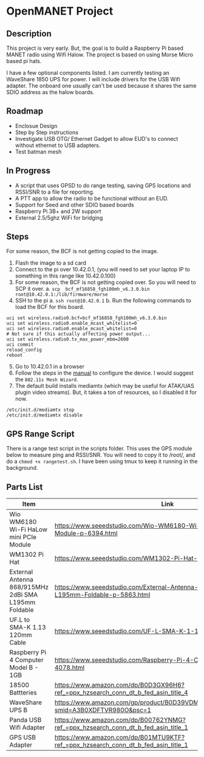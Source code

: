 # OpenMANET Project

## Description
This project is very early. But, the goal is to build a Raspberry Pi based MANET radio using Wifi Halow. The project is based on using Morse Micro based pi hats.

I have a few optional components listed. I am currently testing an WaveShare 1850 UPS for power. I will include drivers for the USB Wifi adapter. The onboard one usually can't be used because it shares the same SDIO address as the halow boards.

## Roadmap
* Enclosue Design
* Step by Step instructions
* Investigate USB OTG/ Ethernet Gadget to allow EUD's to connect without ethernet to USB adapters.
* Test batman mesh

## In Progress
* A script that uses GPSD to do range testing, saving GPS locations and RSSI/SNR to a file for reporting.
* A PTT app to allow the radio to be functional without an EUD.
* Support for Seed and other SDIO based boards
* Raspberry Pi 3B+ and 2W support
* External 2.5/5ghz WiFi for bridging

## Steps
For some reason, the BCF is not getting copied to the image.

1. Flash the image to a sd card
2. Connect to the pi over 10.42.0.1, (you will need to set your laptop IP to something in this range like 10.42.0.100)
3. For some reason, the BCF is not getting copied over. So you will need to SCP it over.
    a. `scp  bcf_mf16858_fgh100mh_v6.3.0.bin root@10.42.0.1:/lib/firmware/morse`
4. SSH to the pi
    a. `ssh root@10.42.0.1`
    b. Run the following commands to load the BCF for this board.
```
uci set wireless.radio0.bcf=bcf_mf16858_fgh100mh_v6.3.0.bin
uci set wireless.radio0.enable_mcast_whitelist=0
uci set wireless.radio0.enable_mcast_whitelist=0
# Not sure if this actually affecting power output...
uci set wireless.radio0.tx_max_power_mbm=2600
uci commit
reload_config
reboot
```
5. Go to 10.42.0.1 in a browser
6. Follow the steps in the [manual](https://www.morsemicro.com/wp-content/uploads/2024/12/MM6108-EKH01-Eval-Kit-User-Guide-v18.pdf) to configure the device. I would suggest the `802.11s Mesh Wizard`.
7. The default build installs mediamtx (which may be useful for ATAK/UAS plugin video streams). But, it takes a ton of resources, so I disabled it for now.
```
/etc/init.d/mediamtx stop
/etc/init.d/mediamtx disable
```

## GPS Range Script
There is a range test script in the scripts folder. This uses the GPS module below to measure ping and RSSI/SNR. You will need to copy it to /root/, and do a `chmod +x rangetest.sh`. I have been using tmux to keep it running in the background.


## Parts List

| Item                                                                 | Link                                                                                                     | Optional |
|----------------------------------------------------------------------|----------------------------------------------------------------------------------------------------------|----------|
| Wio WM6180 Wi-Fi HaLow mini PCIe Module                              | https://www.seeedstudio.com/Wio-WM6180-Wi-Fi-HaLow-mini-PCIe-Module-p-6394.html                         | No       |
| WM1302 Pi Hat                                                        | https://www.seeedstudio.com/WM1302-Pi-Hat-p-4897.html                                                   | No       |
| External Antenna 868/915MHz 2dBi SMA L195mm Foldable                 | https://www.seeedstudio.com/External-Antenna-868-915MHZ-2dBi-SMA-L195mm-Foldable-p-5863.html            | No       |
| UF.L to SMA-K 1.13 120mm Cable                                       | https://www.seeedstudio.com/UF-L-SMA-K-1-13-120mm-p-5046.html                                           | No       |
| Raspberry Pi 4 Computer Model B - 1GB                                | https://www.seeedstudio.com/Raspberry-Pi-4-Computer-Model-B-1GB-p-4078.html                             | No       |
| 18500 Battteries                                                     | https://www.amazon.com/dp/B0D3GX96H6?ref_=ppx_hzsearch_conn_dt_b_fed_asin_title_4                       | Yes      |
| WaveShare UPS B                                                      | https://www.amazon.com/gp/product/B0D39VDMDP/ref=ox_sc_saved_title_1?smid=A3B0XDFTVR980O&psc=1          | Yes      |
| Panda USB Wifi Adapter                                               | https://www.amazon.com/dp/B00762YNMG?ref_=ppx_hzsearch_conn_dt_b_fed_asin_title_1                       | Yes      |
| GPS USB Adapter                                                      | https://www.amazon.com/dp/B01MTU9KTF?ref_=ppx_hzsearch_conn_dt_b_fed_asin_title_1                       | Yes      |
